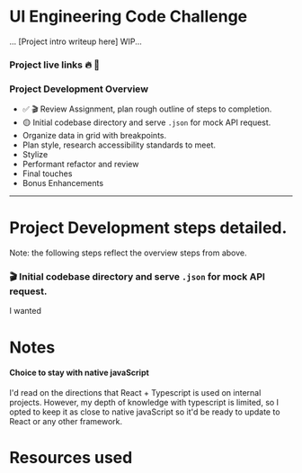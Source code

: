 # UI Engineering Code Challenge
... [Project intro writeup here] WIP...

### Project live links 🔥 🔗

### Project Development Overview
- ✅ 🎬 Review Assignment, plan rough outline of steps to completion.
- 🟡 Initial codebase directory and serve `.json` for mock API request.
- Organize data in grid with breakpoints.
- Plan style, research accessibility standards to meet.  
- Stylize
- Performant refactor and review
- Final touches
- Bonus Enhancements

---
# Project Development steps detailed.
Note: the following steps reflect the overview steps from above.

### 🎬 Initial codebase directory and serve `.json` for mock API request.
I wanted

# Notes

#### Choice to stay with native javaScript
I'd read on the directions that React + Typescript is used on internal projects. However, my depth of knowledge with typescript is limited, so I opted to keep it as close to native javaScript so it'd be ready to update to React or any other framework.

# Resources used
